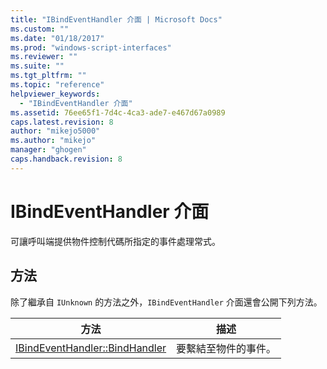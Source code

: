 ```yaml
---
title: "IBindEventHandler 介面 | Microsoft Docs"
ms.custom: ""
ms.date: "01/18/2017"
ms.prod: "windows-script-interfaces"
ms.reviewer: ""
ms.suite: ""
ms.tgt_pltfrm: ""
ms.topic: "reference"
helpviewer_keywords: 
  - "IBindEventHandler 介面"
ms.assetid: 76ee65f1-7d4c-4ca3-ade7-e467d67a0989
caps.latest.revision: 8
author: "mikejo5000"
ms.author: "mikejo"
manager: "ghogen"
caps.handback.revision: 8
---
```

# IBindEventHandler 介面
可讓呼叫端提供物件控制代碼所指定的事件處理常式。  
  
## 方法  
 除了繼承自 `IUnknown` 的方法之外，`IBindEventHandler` 介面還會公開下列方法。  
  
|方法|描述|  
|--------|--------|  
|[IBindEventHandler::BindHandler](../../winscript/reference/ibindeventhandler-bindhandler.md)|要繫結至物件的事件。|